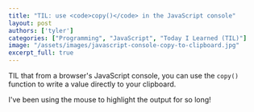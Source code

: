 ```yaml
---
title: "TIL: use <code>copy()</code> in the JavaScript console"
layout: post
authors: ['tyler']
categories: ["Programming", "JavaScript", "Today I Learned (TIL)"]
image: "/assets/images/javascript-console-copy-to-clipboard.jpg"
excerpt_full: true
---
```


TIL that from a browser's JavaScript console, you can use the `copy()` function to write a value directly to your clipboard.

I've been using the mouse to highlight the output for so long!
